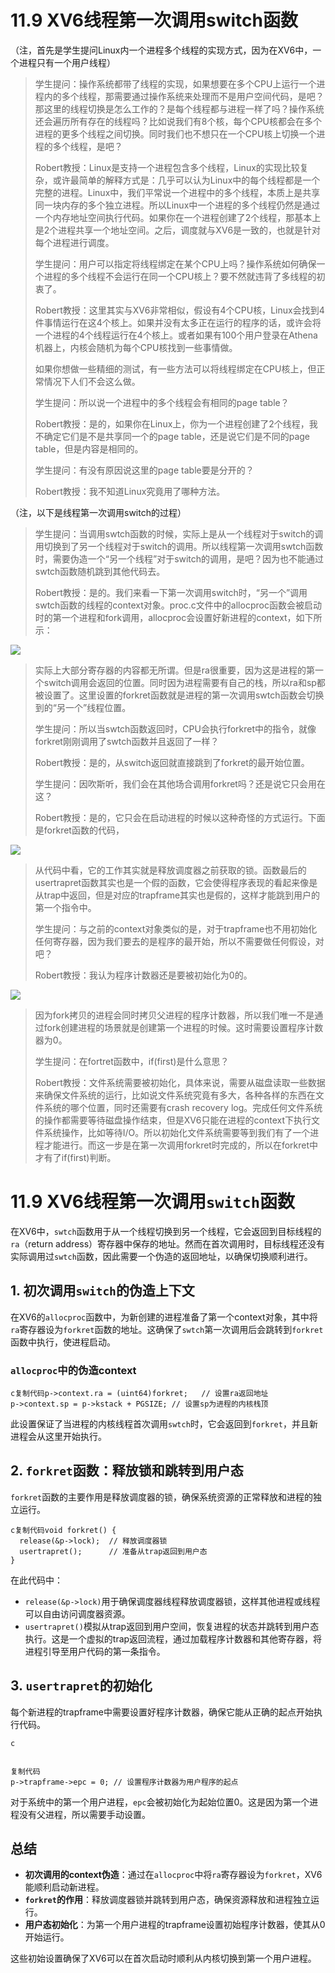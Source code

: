 # 11.9 XV6线程第一次调用switch函数

（注，首先是学生提问Linux内一个进程多个线程的实现方式，因为在XV6中，一个进程只有一个用户线程）

> 学生提问：操作系统都带了线程的实现，如果想要在多个CPU上运行一个进程内的多个线程，那需要通过操作系统来处理而不是用户空间代码，是吧？那这里的线程切换是怎么工作的？是每个线程都与进程一样了吗？操作系统还会遍历所有存在的线程吗？比如说我们有8个核，每个CPU核都会在多个进程的更多个线程之间切换。同时我们也不想只在一个CPU核上切换一个进程的多个线程，是吧？
>
> Robert教授：Linux是支持一个进程包含多个线程，Linux的实现比较复杂，或许最简单的解释方式是：几乎可以认为Linux中的每个线程都是一个完整的进程。Linux中，我们平常说一个进程中的多个线程，本质上是共享同一块内存的多个独立进程。所以Linux中一个进程的多个线程仍然是通过一个内存地址空间执行代码。如果你在一个进程创建了2个线程，那基本上是2个进程共享一个地址空间。之后，调度就与XV6是一致的，也就是针对每个进程进行调度。
>
> 学生提问：用户可以指定将线程绑定在某个CPU上吗？操作系统如何确保一个进程的多个线程不会运行在同一个CPU核上？要不然就违背了多线程的初衷了。
>
> Robert教授：这里其实与XV6非常相似，假设有4个CPU核，Linux会找到4件事情运行在这4个核上。如果并没有太多正在运行的程序的话，或许会将一个进程的4个线程运行在4个核上。或者如果有100个用户登录在Athena机器上，内核会随机为每个CPU核找到一些事情做。
>
> 如果你想做一些精细的测试，有一些方法可以将线程绑定在CPU核上，但正常情况下人们不会这么做。
>
> 学生提问：所以说一个进程中的多个线程会有相同的page table？
>
> Robert教授：是的，如果你在Linux上，你为一个进程创建了2个线程，我不确定它们是不是共享同一个的page table，还是说它们是不同的page table，但是内容是相同的。
>
> 学生提问：有没有原因说这里的page table要是分开的？
>
> Robert教授：我不知道Linux究竟用了哪种方法。

（注，以下是线程第一次调用switch的过程）

> 学生提问：当调用swtch函数的时候，实际上是从一个线程对于switch的调用切换到了另一个线程对于switch的调用。所以线程第一次调用swtch函数时，需要伪造一个“另一个线程”对于switch的调用，是吧？因为也不能通过swtch函数随机跳到其他代码去。
>
> Robert教授：是的。我们来看一下第一次调用switch时，“另一个”调用swtch函数的线程的context对象。proc.c文件中的allocproc函数会被启动时的第一个进程和fork调用，allocproc会设置好新进程的context，如下所示：

![](<../.gitbook/assets/image (442).png>)

> 实际上大部分寄存器的内容都无所谓。但是ra很重要，因为这是进程的第一个switch调用会返回的位置。同时因为进程需要有自己的栈，所以ra和sp都被设置了。这里设置的forkret函数就是进程的第一次调用swtch函数会切换到的“另一个”线程位置。
>
> 学生提问：所以当swtch函数返回时，CPU会执行forkret中的指令，就像forkret刚刚调用了swtch函数并且返回了一样？
>
> Robert教授：是的，从switch返回就直接跳到了forkret的最开始位置。
>
> 学生提问：因吹斯听，我们会在其他场合调用forkret吗？还是说它只会用在这？
>
> Robert教授：是的，它只会在启动进程的时候以这种奇怪的方式运行。下面是forkret函数的代码，

![](<../.gitbook/assets/image (422).png>)

> 从代码中看，它的工作其实就是释放调度器之前获取的锁。函数最后的usertrapret函数其实也是一个假的函数，它会使得程序表现的看起来像是从trap中返回，但是对应的trapframe其实也是假的，这样才能跳到用户的第一个指令中。
>
> 学生提问：与之前的context对象类似的是，对于trapframe也不用初始化任何寄存器，因为我们要去的是程序的最开始，所以不需要做任何假设，对吧？
>
> Robert教授：我认为程序计数器还是要被初始化为0的。

![](<../.gitbook/assets/image (512).png>)

> 因为fork拷贝的进程会同时拷贝父进程的程序计数器，所以我们唯一不是通过fork创建进程的场景就是创建第一个进程的时候。这时需要设置程序计数器为0。
>
> 学生提问：在fortret函数中，if(first)是什么意思？
>
> Robert教授：文件系统需要被初始化，具体来说，需要从磁盘读取一些数据来确保文件系统的运行，比如说文件系统究竟有多大，各种各样的东西在文件系统的哪个位置，同时还需要有crash recovery log。完成任何文件系统的操作都需要等待磁盘操作结束，但是XV6只能在进程的context下执行文件系统操作，比如等待I/O。所以初始化文件系统需要等到我们有了一个进程才能进行。而这一步是在第一次调用forkret时完成的，所以在forkret中才有了if(first)判断。





# 11.9 XV6线程第一次调用`switch`函数

在XV6中，`swtch`函数用于从一个线程切换到另一个线程，它会返回到目标线程的`ra`（return address）寄存器中保存的地址。然而在首次调用时，目标线程还没有实际调用过`swtch`函数，因此需要一个伪造的返回地址，以确保切换顺利进行。

## 1. 初次调用`switch`的伪造上下文

在XV6的`allocproc`函数中，为新创建的进程准备了第一个context对象，其中将`ra`寄存器设为`forkret`函数的地址。这确保了`swtch`第一次调用后会跳转到`forkret`函数中执行，使进程启动。

### `allocproc`中的伪造context

```
c复制代码p->context.ra = (uint64)forkret;   // 设置ra返回地址
p->context.sp = p->kstack + PGSIZE; // 设置sp为进程的内核栈顶
```

此设置保证了当进程的内核线程首次调用`swtch`时，它会返回到`forkret`，并且新进程会从这里开始执行。

## 2. `forkret`函数：释放锁和跳转到用户态

`forkret`函数的主要作用是释放调度器的锁，确保系统资源的正常释放和进程的独立运行。

```
c复制代码void forkret() {
  release(&p->lock);  // 释放调度器锁
  usertrapret();      // 准备从trap返回到用户态
}
```

在此代码中：

- `release(&p->lock)`用于确保调度器线程释放调度器锁，这样其他进程或线程可以自由访问调度器资源。
- `usertrapret()`模拟从trap返回到用户空间，恢复进程的状态并跳转到用户态执行。这是一个虚拟的trap返回流程，通过加载程序计数器和其他寄存器，将进程引导至用户代码的第一条指令。

## 3. `usertrapret`的初始化

每个新进程的trapframe中需要设置好程序计数器，确保它能从正确的起点开始执行代码。

```
c


复制代码
p->trapframe->epc = 0; // 设置程序计数器为用户程序的起点
```

对于系统中的第一个用户进程，`epc`会被初始化为起始位置0。这是因为第一个进程没有父进程，所以需要手动设置。

## 总结

- **初次调用的context伪造**：通过在`allocproc`中将`ra`寄存器设为`forkret`，XV6能顺利启动新进程。
- **`forkret`的作用**：释放调度器锁并跳转到用户态，确保资源释放和进程独立运行。
- **用户态初始化**：为第一个用户进程的trapframe设置初始程序计数器，使其从0开始运行。

这些初始设置确保了XV6可以在首次启动时顺利从内核切换到第一个用户进程。
